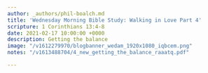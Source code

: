 ```yaml
---
author: _authors/phil-boalch.md
title: 'Wednesday Morning Bible Study: Walking in Love Part 4'
scripture: 1 Corinthians 13:4-8
date: 2021-02-17 10:00:00 +0000
description: Getting the balance
image: "/v1612279970/blogbanner_wedam_1920x1080_iqbcem.png"
notes: "/v1613488704/4_new_getting_the_balance_raaatq.pdf"

---
```

